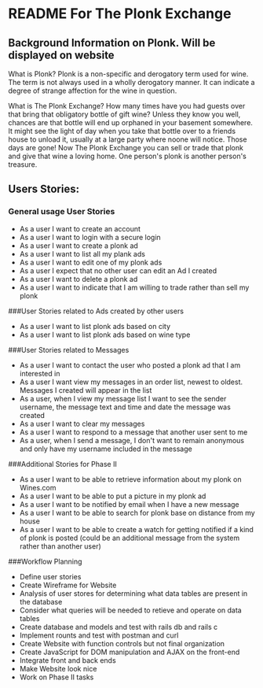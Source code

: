 # README For The Plonk Exchange

## Background Information on Plonk.  Will be displayed on website
What is Plonk? Plonk is a non-specific and derogatory term used for wine.
The term is not always used in a wholly derogatory manner. It can indicate a degree of strange affection for the wine in question.

What is The Plonk Exchange? How many times have you had guests over that bring that obligatory bottle of gift wine?   Unless they know you well, chances are that bottle will end up orphaned in your basement somewhere.    It might see the light of day when you take that bottle over to a friends house to unload it, usually at a large party where noone will notice. Those days are gone!  Now The Plonk Exchange you can sell or trade that plonk and give that wine a loving home.  One person's plonk is another person's treasure.

## Users Stories:
### General usage User Stories
* As a user I want to create an account
* As a user I want to login with a secure login
* As a user I want to create a plonk ad
* As a user I want to list all my plank ads
* As a user I want to edit one of my plonk ads
* As a user I expect that no other user can edit an Ad I created
* As a user I want to delete a plonk ad
* As a user I want to indicate that I am willing to trade rather than sell my plonk

###User Stories related to Ads created by other users
* As a user I want to list plonk ads based on city
* As a user I want to list plonk ads based on wine type

###User Stories related to Messages
* As a user I want to contact the user who posted a plonk ad that I am interested in
* As a user I want view my messages in an order list, newest to oldest.  Messages I created will appear in the list
* As a user, when I view my message list I want to see the sender username,  the message text and time and date the message was created
* As a user I want to clear my messages
* As a user I want to respond to a message that another user sent to me
* As a user,  when I send a message,  I don't want to remain anonymous and only have my username included in the message

###Additional Stories for Phase II
* As a user I want to be able to retrieve information about my plonk on Wines.com
* As a user I want to be able to put a picture in my plonk ad
* As a user I want to be notified by email when I have a new message
* As a user I want to be able to search for plonk base on distance from my house
* As a user I want to be able to create a watch for getting notified if a kind of plonk is posted (could be an additional message from the system rather than another user)


###Workflow Planning
* Define user stories
* Create Wireframe for Website
* Analysis of user stores for determining what data tables are present in the database
* Consider what queries will be needed to retieve and operate on data tables
* Create database and models and test with rails db and rails c
* Implement rounts and test with postman and curl
* Create Website with function controls but not final organization
* Create JavaScript for DOM manipulation and AJAX on the front-end
* Integrate front and back ends
* Make Website look nice
* Work on Phase II tasks



